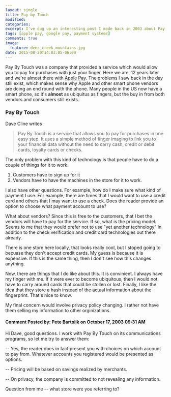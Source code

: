 ```yaml
---
layout: single
title: Pay by Touch
modified:
categories:
excerpt: I've dug up an interesting post I made back in 2003 about Pay By Touch. It has very striking similarities to payment situations today.
tags: [apple pay, google pay, payment systems]
comments: true
image:
  feature: deer_creek_mountains.jpg
date: 2015-08-20T14:03:05-06:00
---
```

Pay By Touch was a company that provided a service which would allow you to pay for purchases with just your finger. Here we are, 12 years later and we're almost there with [Apple Pay][apple_pay]. The problems I saw back in the day still exist, which makes sense why Apple and other smart phone vendors are doing an end round with the phone. Many people in the US now have a smart phone, so it's **almost** as ubiquitus as fingers, but the buy in from both vendors and consumers still exists.

### Pay By Touch

Dave Cline writes

> Pay By Touch is a service that allows you to pay for purchases in one easy step. It uses a simple method of finger imaging to link you to your financial data without the need to carry cash, credit or debit cards, loyalty cards or checks.

The only problem with this kind of technology is that people have to do a couple of things for it to work.

1. Customers have to sign up for it
2. Vendors have to have the machines in the store for it to work.

I also have other questions.  For example, how do I make sure what kind of payment I use.  For example, there are times that I would want to use a credit card and others that I may want to use a check.  Does the reader provide an option to choose what payment account to use?

What about vendors?  Since this is free to the customers, that I bet the vendors will have to pay for the service.  If so, what is the pricing model.  Seems to me that they would prefer not to use "yet another technology" in addition to the check verification and credit card technologies out there already.

There is one store here locally, that looks really cool, but I stoped going to becuase they don't accept credit cards.  My guess is because it is expensive.  If this is the same thing, then I don't see how this changes anything.

Now, there are things that I do like about this.  It is convinient.  I always have my finger with me.  If it were ever to become ubiquitous, then I would not have to carry around cards that could be stollen or lost.  Finally, I like the idea that they store a hash instead of the actual information about the fingerprint.  That's nice to know.

My final concern would involve privacy policy changing.  I rather not have them selling my information to other orginizations.

#### Comment Posted by: Pete Bartolik on October 17, 2003 09:31 AM

Hi Dave, good questions. I work with Pay By Touch on its communications programs, so let me try to answer them:

-- Yes, the reader does in fact present you with choices on which account to pay from. Whatever accounts you registered would be presented as options.

-- Pricing will be based on savings realized by merchants.

-- On privacy, the company is committed to not revealing any information.

Question from me -- what store were you referring to?

[apple_pay]: http://www.apple.com/apple-pay/

